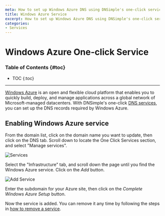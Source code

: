 ```yaml
---
meta: How to set up Windows Azure DNS using DNSimple's one-click service.
title: Windows Azure Service
excerpt: How to set up Windows Azure DNS using DNSimple's one-click service.
categories:
- Services
---
```


# Windows Azure One-click Service

### Table of Contents {#toc}

* TOC
{:toc}

---

[Windows Azure](https://www.windowsazure.com) is an open and flexible cloud platform that enables you to quickly build, deploy, and manage applications across a global network of Microsoft-managed datacenters. With DNSimple's one-click [DNS services](/categories/services/), you can set up the DNS records required by Windows Azure.


## Enabling Windows Azure service

From the domain list, click on the domain name you want to update, then click on the DNS tab. Scroll down to locate the One Click Services section, and select "Manage services".

![Services](/files/services-dns-page-add.png)

Select the "Infrastructure" tab, and scroll down the page until you find the Windows Azure service. Click on the *Add* button.

![Add Service](/files/services-windows-azure.png)

Enter the subdomain for your Azure site, then click on the *Complete Windows Azure Setup* button.

Now the service is added. You can remove it any time by following the steps in [how to remove a service](/articles/services/#removing-services).
